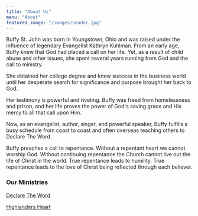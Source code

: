 ```yaml
---
title: "About Us"
menu: "About"
featured_image: "/images/header.jpg"
---
```


Buffy St. John was born in Youngstown, Ohio and was raised under the influence of legendary Evangelist Kathryn Kuhlman. From an early age, Buffy knew that God had placed a call on her life. Yet, as a result of child abuse and other issues, she spent several years running from God and the call to ministry.

She obtained her college degree and knew success in the business world until her desperate search for significance and purpose brought her back to God.

Her testimony is powerful and riveting. Buffy was freed from homelessness and prison, and her life proves the power of God's saving grace and His mercy to all that call upon Him.

Now, as an evangelist, author, singer, and powerful speaker, Buffy fulfills a busy schedule from coast to coast and often overseas teaching others to Declare The Word.

Buffy preaches a call to repentance. Without a repentant heart we cannot worship God. Without continuing repentance the Church cannot live out the life of Christ in the world. True repentance leads to humility. True repentance leads to the love of Christ being reflected through each believer.

### Our Ministries

[Declare The Word](//declaretheword.com)

[Highlanders Heart](//highlandersheart.com)